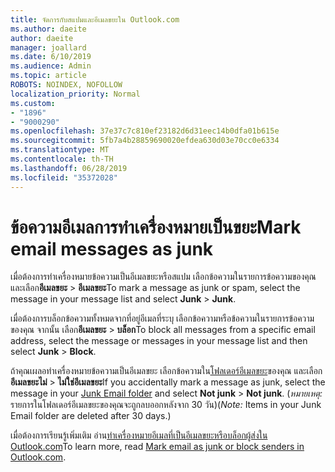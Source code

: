 ```yaml
---
title: จัดการกับสแปมและอีเมลขยะใน Outlook.com
ms.author: daeite
author: daeite
manager: joallard
ms.date: 6/10/2019
ms.audience: Admin
ms.topic: article
ROBOTS: NOINDEX, NOFOLLOW
localization_priority: Normal
ms.custom:
- "1896"
- "9000290"
ms.openlocfilehash: 37e37c7c810ef23182d6d31eec14b0dfa01b615e
ms.sourcegitcommit: 5fb7a4b28859690020efdea630d03e70cc0e6334
ms.translationtype: MT
ms.contentlocale: th-TH
ms.lasthandoff: 06/28/2019
ms.locfileid: "35372028"
---
```

# <a name="mark-email-messages-as-junk"></a><span data-ttu-id="9f37b-102">ข้อความอีเมลการทำเครื่องหมายเป็นขยะ</span><span class="sxs-lookup"><span data-stu-id="9f37b-102">Mark email messages as junk</span></span>

<span data-ttu-id="9f37b-103">เมื่อต้องการทำเครื่องหมายข้อความเป็นอีเมลขยะหรือสแปม เลือกข้อความในรายการข้อความของคุณ และเลือก**อีเมลขยะ** > **อีเมลขยะ**</span><span class="sxs-lookup"><span data-stu-id="9f37b-103">To mark a message as junk or spam, select the message in your message list and select **Junk** > **Junk**.</span></span>

<span data-ttu-id="9f37b-104">เมื่อต้องการบล็อกข้อความทั้งหมดจากที่อยู่อีเมลที่ระบุ เลือกข้อความหรือข้อความในรายการข้อความของคุณ จากนั้น เลือก**อีเมลขยะ** > **บล็อก**</span><span class="sxs-lookup"><span data-stu-id="9f37b-104">To block all messages from a specific email address, select the message or messages in your message list and then select **Junk** > **Block**.</span></span>

<span data-ttu-id="9f37b-105">ถ้าคุณเผลอทำเครื่องหมายข้อความเป็นอีเมลขยะ เลือกข้อความใน[โฟลเดอร์อีเมลขยะ](https://outlook.live.com/mail/junkemail)ของคุณ และเลือก**อีเมลขยะไม่** > **ไม่ใช่อีเมลขยะ**</span><span class="sxs-lookup"><span data-stu-id="9f37b-105">If you accidentally mark a message as junk, select the message in your [Junk Email folder](https://outlook.live.com/mail/junkemail) and select **Not junk** > **Not junk**.</span></span> <span data-ttu-id="9f37b-106">(*หมายเหตุ:* รายการในโฟลเดอร์อีเมลขยะของคุณจะถูกลบออกหลังจาก 30 วัน)</span><span class="sxs-lookup"><span data-stu-id="9f37b-106">(*Note:* Items in your Junk Email folder are deleted after 30 days.)</span></span>

<span data-ttu-id="9f37b-107">เมื่อต้องการเรียนรู้เพิ่มเติม อ่าน[ทำเครื่องหมายอีเมลที่เป็นอีเมลขยะหรือบล็อกผู้ส่งใน Outlook.com](https://support.office.com/article/a3ece97b-82f8-4a5e-9ac3-e92fa6427ae4)</span><span class="sxs-lookup"><span data-stu-id="9f37b-107">To learn more, read [Mark email as junk or block senders in Outlook.com](https://support.office.com/article/a3ece97b-82f8-4a5e-9ac3-e92fa6427ae4).</span></span>